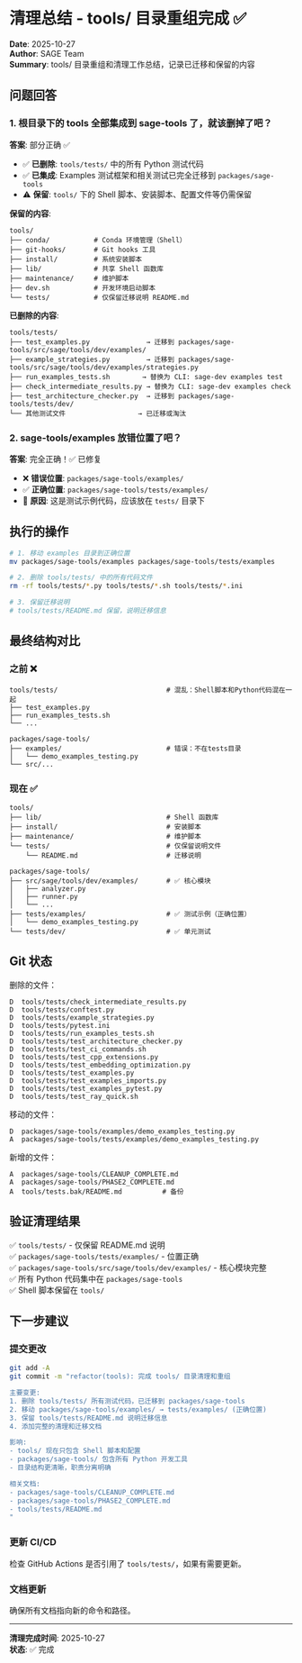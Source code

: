 # 清理总结 - tools/ 目录重组完成 ✅

**Date**: 2025-10-27  
**Author**: SAGE Team  
**Summary**: tools/ 目录重组和清理工作总结，记录已迁移和保留的内容

## 问题回答

### 1. 根目录下的 tools 全部集成到 sage-tools 了，就该删掉了吧？

**答案**: 部分正确 ✅

- ✅ **已删除**: `tools/tests/` 中的所有 Python 测试代码
- ✅ **已集成**: Examples 测试框架和相关测试已完全迁移到 `packages/sage-tools`
- ⚠️ **保留**: `tools/` 下的 Shell 脚本、安装脚本、配置文件等仍需保留

**保留的内容**:
```
tools/
├── conda/           # Conda 环境管理（Shell）
├── git-hooks/       # Git hooks 工具
├── install/         # 系统安装脚本
├── lib/             # 共享 Shell 函数库
├── maintenance/     # 维护脚本
├── dev.sh           # 开发环境启动脚本
└── tests/           # 仅保留迁移说明 README.md
```

**已删除的内容**:
```
tools/tests/
├── test_examples.py              → 迁移到 packages/sage-tools/src/sage/tools/dev/examples/
├── example_strategies.py         → 迁移到 packages/sage-tools/src/sage/tools/dev/examples/strategies.py
├── run_examples_tests.sh        → 替换为 CLI: sage-dev examples test
├── check_intermediate_results.py → 替换为 CLI: sage-dev examples check
├── test_architecture_checker.py  → 迁移到 packages/sage-tools/tests/dev/
└── 其他测试文件                  → 已迁移或淘汰
```

### 2. sage-tools/examples 放错位置了吧？

**答案**: 完全正确！✅ 已修复

- ❌ **错误位置**: `packages/sage-tools/examples/`
- ✅ **正确位置**: `packages/sage-tools/tests/examples/`
- 📝 **原因**: 这是测试示例代码，应该放在 `tests/` 目录下

## 执行的操作

```bash
# 1. 移动 examples 目录到正确位置
mv packages/sage-tools/examples packages/sage-tools/tests/examples

# 2. 删除 tools/tests/ 中的所有代码文件
rm -rf tools/tests/*.py tools/tests/*.sh tools/tests/*.ini

# 3. 保留迁移说明
# tools/tests/README.md 保留，说明迁移信息
```

## 最终结构对比

### 之前 ❌
```
tools/tests/                           # 混乱：Shell脚本和Python代码混在一起
├── test_examples.py
├── run_examples_tests.sh
└── ...

packages/sage-tools/
├── examples/                          # 错误：不在tests目录
│   └── demo_examples_testing.py
└── src/...
```

### 现在 ✅
```
tools/
├── lib/                               # Shell 函数库
├── install/                           # 安装脚本
├── maintenance/                       # 维护脚本
└── tests/                             # 仅保留说明文件
    └── README.md                      # 迁移说明

packages/sage-tools/
├── src/sage/tools/dev/examples/       # ✅ 核心模块
│   ├── analyzer.py
│   ├── runner.py
│   └── ...
├── tests/examples/                    # ✅ 测试示例（正确位置）
│   └── demo_examples_testing.py
└── tests/dev/                         # ✅ 单元测试
```

## Git 状态

删除的文件：
```
D  tools/tests/check_intermediate_results.py
D  tools/tests/conftest.py
D  tools/tests/example_strategies.py
D  tools/tests/pytest.ini
D  tools/tests/run_examples_tests.sh
D  tools/tests/test_architecture_checker.py
D  tools/tests/test_ci_commands.sh
D  tools/tests/test_cpp_extensions.py
D  tools/tests/test_embedding_optimization.py
D  tools/tests/test_examples.py
D  tools/tests/test_examples_imports.py
D  tools/tests/test_examples_pytest.py
D  tools/tests/test_ray_quick.sh
```

移动的文件：
```
D  packages/sage-tools/examples/demo_examples_testing.py
A  packages/sage-tools/tests/examples/demo_examples_testing.py
```

新增的文件：
```
A  packages/sage-tools/CLEANUP_COMPLETE.md
A  packages/sage-tools/PHASE2_COMPLETE.md
A  tools/tests.bak/README.md          # 备份
```

## 验证清理结果

✅ `tools/tests/` - 仅保留 README.md 说明  
✅ `packages/sage-tools/tests/examples/` - 位置正确  
✅ `packages/sage-tools/src/sage/tools/dev/examples/` - 核心模块完整  
✅ 所有 Python 代码集中在 `packages/sage-tools`  
✅ Shell 脚本保留在 `tools/`  

## 下一步建议

### 提交更改
```bash
git add -A
git commit -m "refactor(tools): 完成 tools/ 目录清理和重组

主要变更:
1. 删除 tools/tests/ 所有测试代码，已迁移到 packages/sage-tools
2. 移动 packages/sage-tools/examples/ → tests/examples/ (正确位置)
3. 保留 tools/tests/README.md 说明迁移信息
4. 添加完整的清理和迁移文档

影响:
- tools/ 现在只包含 Shell 脚本和配置
- packages/sage-tools/ 包含所有 Python 开发工具
- 目录结构更清晰，职责分离明确

相关文档:
- packages/sage-tools/CLEANUP_COMPLETE.md
- packages/sage-tools/PHASE2_COMPLETE.md
- tools/tests/README.md
"
```

### 更新 CI/CD
检查 GitHub Actions 是否引用了 `tools/tests/`，如果有需要更新。

### 文档更新
确保所有文档指向新的命令和路径。

---

**清理完成时间**: 2025-10-27  
**状态**: ✅ 完成
